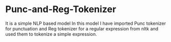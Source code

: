 # Punc-and-Reg-Tokenizer
It is a simple NLP based model In this model I have imported Punc tokenizer for punctuation and Reg tokenizer for a regular expression from nltk and used them to tokenize a simple expression.

